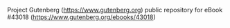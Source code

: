 Project Gutenberg (https://www.gutenberg.org) public repository for eBook #43018 (https://www.gutenberg.org/ebooks/43018)
